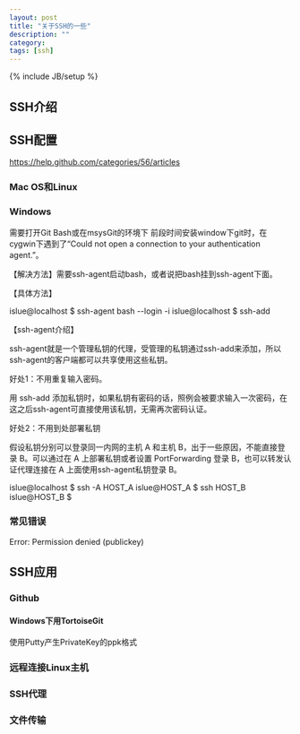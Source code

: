 ```yaml
---
layout: post
title: "关于SSH的一些"
description: ""
category: 
tags: [ssh]
---
```

{% include JB/setup %}

## SSH介绍

## SSH配置
https://help.github.com/categories/56/articles
### Mac OS和Linux

### Windows
需要打开Git Bash或在msysGit的环境下
前段时间安装window下git时，在cygwin下遇到了“Could not open a connection to your authentication agent.”。

【解决方法】需要ssh-agent启动bash，或者说把bash挂到ssh-agent下面。

【具体方法】

islue@localhost $ ssh-agent bash --login -i
islue@localhost $ ssh-add
 

 【ssh-agent介绍】

ssh-agent就是一个管理私钥的代理，受管理的私钥通过ssh-add来添加，所以ssh-agent的客户端都可以共享使用这些私钥。

好处1：不用重复输入密码。

用 ssh-add 添加私钥时，如果私钥有密码的话，照例会被要求输入一次密码，在这之后ssh-agent可直接使用该私钥，无需再次密码认证。

好处2：不用到处部署私钥

假设私钥分别可以登录同一内网的主机 A 和主机 B，出于一些原因，不能直接登录 B。可以通过在 A 上部署私钥或者设置 PortForwarding 登录 B，也可以转发认证代理连接在 A 上面使用ssh-agent私钥登录 B。

islue@localhost $ ssh -A HOST_A
islue@HOST_A $ ssh HOST_B
islue@HOST_B $

### 常见错误
Error: Permission denied (publickey)
## SSH应用

### Github

#### Windows下用TortoiseGit
使用Putty产生PrivateKey的ppk格式

### 远程连接Linux主机

### SSH代理

### 文件传输